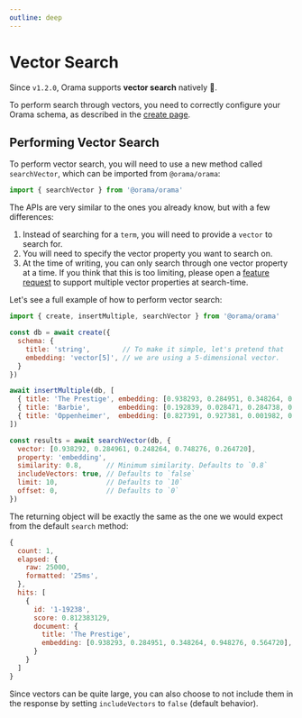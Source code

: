 ```yaml
---
outline: deep
---
```


# Vector Search

Since `v1.2.0`, Orama supports **vector search** natively 🎉.

To perform search through vectors, you need to correctly configure your Orama schema, as described in the [create page](/open-source/usage/create).

## Performing Vector Search

To perform vector search, you will need to use a new method called `searchVector`, which can be imported from `@orama/orama`:

```js copy
import { searchVector } from '@orama/orama'
```

The APIs are very similar to the ones you already know, but with a few differences:

1. Instead of searching for a `term`, you will need to provide a `vector` to search for.
2. You will need to specify the vector property you want to search on.
3. At the time of writing, you can only search through one vector property at a time. If you think that this is too limiting, please open a [feature request](https://github.com/oramasearch/orama/issues/new?assignees=&labels=&projects=&template=feature_request.md&title=) to support multiple vector properties at search-time.

Let's see a full example of how to perform vector search:

```js copy
import { create, insertMultiple, searchVector } from '@orama/orama'

const db = await create({
  schema: {
    title: 'string',        // To make it simple, let's pretend that
    embedding: 'vector[5]', // we are using a 5-dimensional vector.
  }
})

await insertMultiple(db, [
  { title: 'The Prestige', embedding: [0.938293, 0.284951, 0.348264, 0.948276, 0.564720] },
  { title: 'Barbie',       embedding: [0.192839, 0.028471, 0.284738, 0.937463, 0.092827] },
  { title: 'Oppenheimer',  embedding: [0.827391, 0.927381, 0.001982, 0.983821, 0.294841] },
])

const results = await searchVector(db, {
  vector: [0.938292, 0.284961, 0.248264, 0.748276, 0.264720],
  property: 'embedding',
  similarity: 0.8,      // Minimum similarity. Defaults to `0.8`
  includeVectors: true, // Defaults to `false`
  limit: 10,            // Defaults to `10`
  offset: 0,            // Defaults to `0`
})
```

The returning object will be exactly the same as the one we would expect from the default `search` method:

```js
{
  count: 1,
  elapsed: {
    raw: 25000,
    formatted: '25ms',
  },
  hits: [
    {
      id: '1-19238',
      score: 0.812383129,
      document: {
        title: 'The Prestige',
        embedding: [0.938293, 0.284951, 0.348264, 0.948276, 0.564720],
      }
    }
  ]
}
```

Since vectors can be quite large, you can also choose to not include them in the response by setting `includeVectors` to `false` (default behavior).